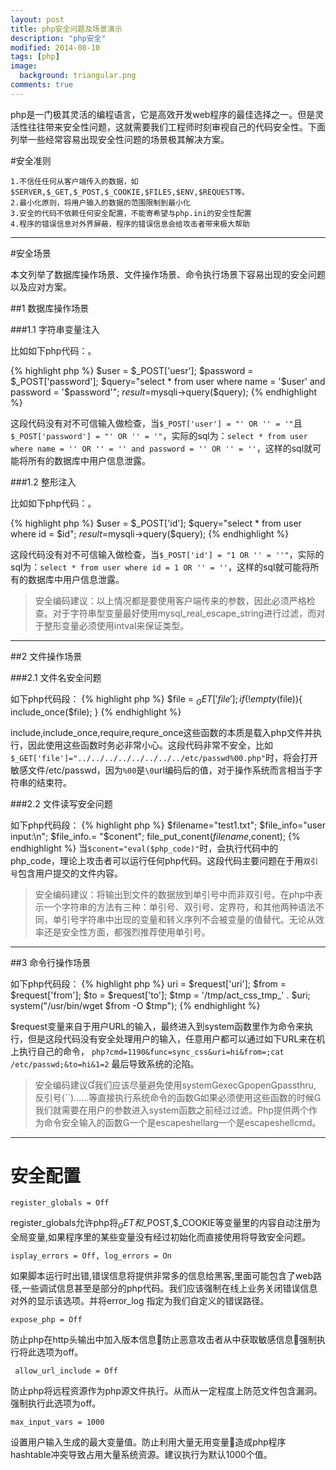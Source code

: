 ```yaml
---
layout: post
title: php安全问题及场景演示
description: "php安全"
modified: 2014-08-10
tags: [php]
image:
  background: triangular.png
comments: true
---
```


php是一门极其灵活的编程语言，它是高效开发web程序的最佳选择之一。但是灵活性往往带来安全性问题，这就需要我们工程师时刻审视自己的代码安全性。下面列举一些经常容易出现安全性问题的场景极其解决方案。

#安全准则

```
1.不信任任何从客户端传入的数据，如$SERVER,$_GET,$_POST,$_COOKIE,$FILES,$ENV,$REQUEST等。
2.最小化原则，将用户输入的数据的范围限制到最小化
3.安全的代码不依赖任何安全配置，不能寄希望与php.ini的安全性配置
4.程序的错误信息对外界屏蔽，程序的错误信息会给攻击者带来极大帮助
```


---

#安全场景

本文列举了数据库操作场景、文件操作场景、命令执行场景下容易出现的安全问题以及应对方案。


##1 数据库操作场景

###1.1 字符串变量注入

比如如下php代码：。

{% highlight php %}
$user = $_POST['uesr'];
$password = $_POST['password'];
$query="select * from user where name = '$user' and password = '$password'";
$result=$mysqli->query($query);
{% endhighlight  %}

这段代码没有对不可信输入做检查，当`$_POST['user'] = "' OR '' = '"`且`$_POST['password'] = "' OR '' = '"`，实际的sql为：`select * from user where name = '' OR '' = '' and password = '' OR '' = ''`，这样的sql就可能将所有的数据库中用户信息泄露。


###1.2 整形注入

比如如下php代码：。

{% highlight php %}
$user = $_POST['id'];
$query="select * from user where id = $id";
$result=$mysqli->query($query);
{% endhighlight  %}

这段代码没有对不可信输入做检查，当`$_POST['id'] = "1 OR '' = ''"`，实际的sql为：`select * from user where id = 1 OR '' = ''`，这样的sql就可能将所有的数据库中用户信息泄露。


>安全编码建议：以上情况都是要使用客户端传来的参数，因此必须严格检查。对于字符串型变量最好使用mysql_real_escape_string进行过滤，而对于整形变量必须使用intval来保证类型。

-----

##2 文件操作场景

###2.1 文件名安全问题

如下php代码段：
{% highlight php %}
$file = $_GET['file'];
if(!empty($file)){
    include_once($file);
}
{% endhighlight  %}

include,include_once,require,requre_once这些函数的本质是载入php文件并执行，因此使用这些函数时务必非常小心。这段代码非常不安全，比如`$_GET['file']="../../../../../../../../etc/passwd%00.php"`时，将会打开敏感文件/etc/passwd，因为`%00`是`\0`url编码后的值，对于操作系统而言相当于字符串的结束符。

###2.2 文件读写安全问题


如下php代码段：
{% highlight php %}
$filename="test1.txt";
$file_info="user input:\n";
$file_info.= "$conent";
file_put_conent($filename,$conent);
{% endhighlight  %}
当`$conent="eval($php_code)"`时，会执行代码中的php_code，理论上攻击者可以运行任何php代码。这段代码主要问题在于用`双引号`包含用户提交的文件内容。
>安全编码建议：将输出到文件的数据放到单引号中而非双引号。在php中表示一个字符串的方法有三种：单引号、双引号、定界符，和其他两种语法不同，单引号字符串中出现的变量和转义序列不会被变量的值替代。无论从效率还是安全性方面，都强烈推荐使用单引号。


----

##3 命令行操作场景

如下php代码段：
{% highlight php %}
uri = $request['uri'];
$from = $request['from'];
$to   = $request['to'];
$tmp = '/tmp/act_css_tmp_' . $uri;  
system("/usr/bin/wget $from -O $tmp");
{% endhighlight  %}

$request变量来自于用户URL的输入，最终进入到system函数里作为命令来执行，但是这段代码没有安全处理用户的输入，任意用户都可以通过如下URL来在机上执行自己的命令， `php?cmd=1190&func=sync_css&uri=hi&from=;cat /etc/passwd;&to=hi&1=2` 最后导致系统的沦陷。

>安全编码建议我们应该尽量避免使用systemexecpopenpassthru, 反引号(``)......等直接执行系统命令的函数如果必须使用这些函数的时候我们就需要在用户的参数进入system函数之前经过过滤。Php提供两个作为命令安全输入的函数一个是escapeshellarg一个是escapeshellcmd。

-----


# 安全配置

```
register_globals = Off   
```

register_globals允许php将$_GET和$_POST,$_COOKIE等变量里的内容自动注册为全局变量,如果程序里的某些变量没有经过初始化而直接使用将导致安全问题。

```
isplay_errors = Off, log_errors = On 
```

如果脚本运行时出错,错误信息将提供非常多的信息给黑客,里面可能包含了web路径,一些调试信息甚至是部分的php代码。我们应该强制在线上业务关闭错误信息对外的显示该选项。并将error_log 指定为我们自定义的错误路径。


```
expose_php = Off
```
 防止php在http头输出中加入版本信息防止恶意攻击者从中获取敏感信息强制执行将此选项为off。

 
```
 allow_url_include = Off
```
 
 防止php将远程资源作为php源文件执行。从而从一定程度上防范文件包含漏洞。强制执行此选项为off。
 
 
```
max_input_vars = 1000 
```
设置用户输入生成的最大变量值。防止利用大量无用变量造成php程序hashtable冲突导致占用大量系统资源。建议执行为默认1000个值。 
